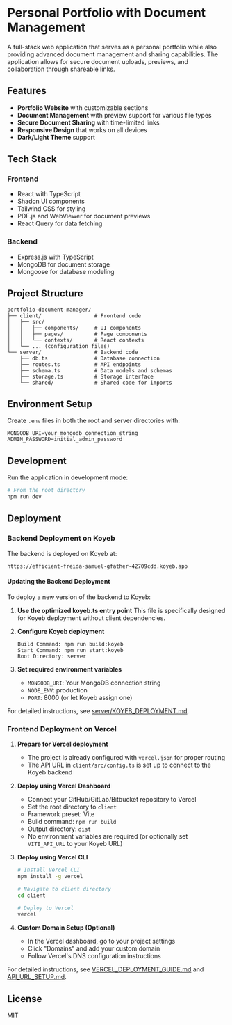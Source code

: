 # Personal Portfolio with Document Management

A full-stack web application that serves as a personal portfolio while also providing advanced document management and sharing capabilities. The application allows for secure document uploads, previews, and collaboration through shareable links.

## Features

- **Portfolio Website** with customizable sections
- **Document Management** with preview support for various file types
- **Secure Document Sharing** with time-limited links
- **Responsive Design** that works on all devices
- **Dark/Light Theme** support

## Tech Stack

### Frontend
- React with TypeScript
- Shadcn UI components
- Tailwind CSS for styling
- PDF.js and WebViewer for document previews
- React Query for data fetching

### Backend
- Express.js with TypeScript
- MongoDB for document storage
- Mongoose for database modeling

## Project Structure

```
portfolio-document-manager/
├── client/                 # Frontend code
│   ├── src/
│   │   ├── components/     # UI components
│   │   ├── pages/          # Page components
│   │   └── contexts/       # React contexts
│   └── ... (configuration files)
└── server/                 # Backend code
    ├── db.ts               # Database connection
    ├── routes.ts           # API endpoints
    ├── schema.ts           # Data models and schemas
    ├── storage.ts          # Storage interface
    └── shared/             # Shared code for imports
```

## Environment Setup

Create `.env` files in both the root and server directories with:
```
MONGODB_URI=your_mongodb_connection_string
ADMIN_PASSWORD=initial_admin_password
```

## Development

Run the application in development mode:
```bash
# From the root directory
npm run dev
```

## Deployment

### Backend Deployment on Koyeb

The backend is deployed on Koyeb at:
```
https://efficient-freida-samuel-gfather-42709cdd.koyeb.app
```

#### Updating the Backend Deployment

To deploy a new version of the backend to Koyeb:

1. **Use the optimized koyeb.ts entry point**
   This file is specifically designed for Koyeb deployment without client dependencies.

2. **Configure Koyeb deployment**
   ```
   Build Command: npm run build:koyeb
   Start Command: npm run start:koyeb
   Root Directory: server
   ```

3. **Set required environment variables**
   - `MONGODB_URI`: Your MongoDB connection string
   - `NODE_ENV`: production
   - `PORT`: 8000 (or let Koyeb assign one)

For detailed instructions, see [server/KOYEB_DEPLOYMENT.md](server/KOYEB_DEPLOYMENT.md).

### Frontend Deployment on Vercel

1. **Prepare for Vercel deployment**
   - The project is already configured with `vercel.json` for proper routing
   - The API URL in `client/src/config.ts` is set up to connect to the Koyeb backend

2. **Deploy using Vercel Dashboard**
   - Connect your GitHub/GitLab/Bitbucket repository to Vercel
   - Set the root directory to `client`
   - Framework preset: Vite
   - Build command: `npm run build`
   - Output directory: `dist`
   - No environment variables are required (or optionally set `VITE_API_URL` to your Koyeb URL)

3. **Deploy using Vercel CLI**
   ```bash
   # Install Vercel CLI
   npm install -g vercel
   
   # Navigate to client directory
   cd client
   
   # Deploy to Vercel
   vercel
   ```

4. **Custom Domain Setup (Optional)**
   - In the Vercel dashboard, go to your project settings
   - Click "Domains" and add your custom domain
   - Follow Vercel's DNS configuration instructions

For detailed instructions, see [VERCEL_DEPLOYMENT_GUIDE.md](VERCEL_DEPLOYMENT_GUIDE.md) and [API_URL_SETUP.md](API_URL_SETUP.md).

## License

MIT
